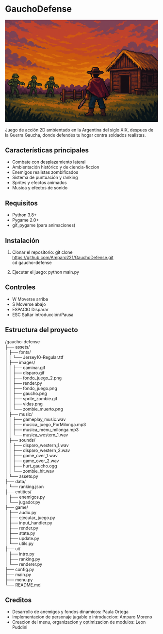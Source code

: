 # GauchoDefense

![Captura de juego](assets/images/fondo_menu.png) 

Juego de acción 2D ambientado en la Argentina del siglo XIX, despues de la Guerra Gaucha, donde defendés tu hogar contra soldados realistas.

## Características principales

- Combate con desplazamiento lateral
- Ambientación histórico y de ciencia-ficcion
- Enemigos realistas zombificados
- Sistema de puntuación y ranking
- Sprites y efectos animados
- Musica y efectos de sonido


## Requisitos

- Python 3.8+
- Pygame 2.0+
- gif_pygame (para animaciones)


## Instalación

1. Clonar el repositorio:
    git clone https://github.com/Amparo221/GauchoDefense.git              
    cd gaucho-defense

3. Ejecutar el juego:
    python main.py


## Controles

- W	     Moverse arriba
- S	     Moverse abajo
- ESPACIO    Disparar
- ESC	     Saltar introducción/Pausa


## Estructura del proyecto

/gaucho-defense                                                                                              
├── assets/                                            
│   ├── fonts/                                                   
│   │   └── Jersey10-Regular.ttf                   
│   ├── images/                   
│   │   ├── caminar.gif             
│   │   ├── disparo.gif                   
│   │   ├── fondo_juego_2.png                 
│   │   ├── render.py                
│   │   ├── fondo_juego.png                   
│   │   ├── gaucho.png                   
│   │   ├── sprite_zombie.gif                  
│   │   ├── vidas.png                   
│   │   └── zombie_muerto.png                     
│   ├── music/                
│   │   ├── gameplay_music.wav            
│   │   ├── musica_juego_PorMilonga.mp3                   
│   │   ├── musica_menu_milonga.mp3                   
│   │   └── musica_western_1.wav                   
│   ├── sounds/                 
│   │   ├── disparo_western_1.wav                   
│   │   ├── disparo_western_2.wav          
│   │   ├── game_over_1.wav                
│   │   ├── game_over_2.wav                 
│   │   ├── hurt_gaucho.ogg                
│   │   └── zombie_hit.wav                
│   └── assets.py                 
├── data/                  
│   └── ranking.json          
├── entities/   
│   ├── enemigos.py              
│   └── jugador.py              
├── game/         
│   ├── audio.py          
│   ├── ejecutar_juego.py     
│   ├── input_handler.py       
│   ├── render.py      
│   ├── state.py      
│   ├── update.py          
│   └── utils.py               
├── ui/                   
│   ├── intro.py       
│   ├── ranking.py          
│   └── renderer.py               
├── config.py             
├── main.py   
├── menu.py               
└── README.md             

## Creditos
- Desarrollo de anemigos y fondos dinamicos: Paula Ortega
- Implementacion de personaje jugable e introduccion: Amparo Moreno
- Creacion del menu, organizacion y optimizacion de modulos: Leon Puddini